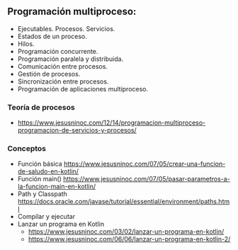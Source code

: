 ## Programación multiproceso:
 -	Ejecutables. Procesos. Servicios.
 -	Estados de un proceso.
 -	Hilos.
 -	Programación concurrente.
 -	Programación paralela y distribuida.
 -	Comunicación entre procesos.
 -	Gestión de procesos.
 -	Sincronización entre procesos.
 -	Programación de aplicaciones multiproceso.

### Teoría de procesos
* https://www.jesusninoc.com/12/14/programacion-multiproceso-programacion-de-servicios-y-procesos/

### Conceptos
- Función básica https://www.jesusninoc.com/07/05/crear-una-funcion-de-saludo-en-kotlin/
- Función main() https://www.jesusninoc.com/07/05/pasar-parametros-a-la-funcion-main-en-kotlin/
- Path y Classpath https://docs.oracle.com/javase/tutorial/essential/environment/paths.html
- Compilar y ejecutar
- Lanzar un programa en Kotlin
   - https://www.jesusninoc.com/03/02/lanzar-un-programa-en-kotlin/
   - https://www.jesusninoc.com/06/06/lanzar-un-programa-en-kotlin-2/
